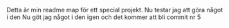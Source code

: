 Detta är min readme map för ett special projekt. Nu testar jag att göra något i den
Nu göt jag något i den igen och det kommer att bli commit nr 5
